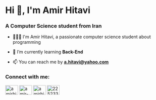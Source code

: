 <h1 >Hi 👋, I'm Amir Hitavi</h1>
<h3>A Computer Science student from Iran</h3>



- 👨🏻‍💻 I'm Amir Hitavi, a passionate computer science student about programming

- 🌱 I’m currently learning **Back-End**

- 📫  You can reach me by **a.hitavi@yahoo.com**

<h3 align="left">Connect with me:</h3>
<p align="left">
<a href="https://twitter.com/amirhitavi" target="blank"><img align="center" src="https://raw.githubusercontent.com/rahuldkjain/github-profile-readme-generator/master/src/images/icons/Social/twitter.svg" alt="amirhitavi" height="30" width="40" /></a>
<a href="https://linkedin.com/in/amir-hitavi-30137024a" target="blank"><img align="center" src="https://raw.githubusercontent.com/rahuldkjain/github-profile-readme-generator/master/src/images/icons/Social/linked-in-alt.svg" alt="amir-hitavi-30137024a" height="30" width="40" /></a>
<a href="https://dev.to/amirhitavi" target="blank"><img align="center" src="https://dev-to-uploads.s3.amazonaws.com/uploads/logos/resized_logo_UQww2soKuUsjaOGNB38o.png" alt="amirhitavi" height="30" width="40" /></a>
<a href="https://stackoverflow.com/users/22523354" target="blank"><img align="center" src="https://raw.githubusercontent.com/rahuldkjain/github-profile-readme-generator/master/src/images/icons/Social/stack-overflow.svg" alt="22523354" height="30" width="40" /></a>
